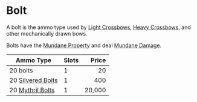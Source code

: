 # Bolt

A bolt is the ammo type used by [Light Crossbows](../Ranged%20Weapons/Light%20Crossbow.md), [Heavy Crossbows](../Ranged%20Weapons/Heavy%20Crossbow.md), and other mechanically drawn bows.

Bolts have the [Mundane Property](../../../Material%20Properties/Mundane%20Property.md) and deal [Mundane Damage](../../../../../Damage%20Types/Mundane%20Damage.md).

| Ammo Type                                                             | Slots |  Price |
| --------------------------------------------------------------------- | ----- | -----: |
| 20 bolts                                                              | 1     |     20 |
| 20 [Silvered Bolts](../../../Material%20Properties/Silvered%20Property.md) | 1     |    400 |
| 20 [Mythril Bolts](../../../Material%20Properties/Mythril%20Property.md)   | 1     | 20,000 |
